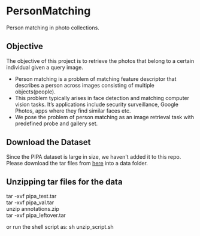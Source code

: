# PersonMatching
Person matching in photo collections. 

## Objective 
The objective of this project is to retrieve the photos that belong to a certain individual given a query image. <br>
* Person matching is a problem of matching feature descriptor that describes a person across images consisting of multiple objects(people). <br>
* This problem typically arises in face detection and matching computer vision tasks. It’s applications include security surveillance, Google Photos,  apps where they find similar faces etc.<br>
* We pose the problem of person matching as an image retrieval task with predefined probe and gallery set.<br>


## Download the Dataset
Since the PIPA dataset is large in size, we haven't added it to this repo. Please download the tar files from [here](https://people.eecs.berkeley.edu/~nzhang/piper.html) into a data folder. <br>

## Unzipping tar files for the data
tar -xvf pipa_test.tar <br>
tar -xvf pipa_val.tar <br>
unzip annotations.zip <br>
tar -xvf pipa_leftover.tar <br>

or run the shell script as: sh unzip_script.sh <br>


